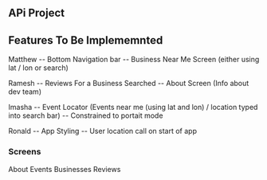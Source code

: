 ## APi Project


## Features To Be Implememnted

Matthew
-- Bottom Navigation bar
-- Business Near Me Screen (either using lat / lon or search)



Ramesh
-- Reviews For a Business Searched
-- About Screen (Info about dev team)

Imasha
-- Event Locator (Events near me (using lat and lon)  /
location typed into search bar)
-- Constrained to portait mode

Ronald
-- App Styling
-- User location call on start of app


### Screens
About
Events
Businesses
Reviews









